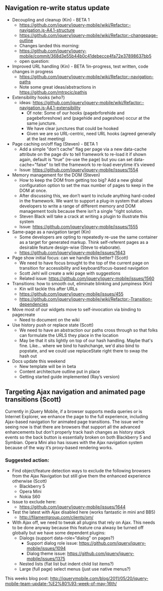 ## Navigation re-write status update
* Decoupling and cleanup (Kin) - BETA 1
  - https://github.com/jquery/jquery-mobile/wiki/Refactor:-navigation.js-A4.1-structure
  - https://github.com/jquery/jquery-mobile/wiki/Refactor:-changepage-outline
  - Changes landed this morning:
  - https://github.com/jquery/jquery-mobile/commit/368d3e55b44b0c41debecce4fa72e37898637bb5
  - open question:
* Improved URL handling (Kin) - BETA 1in-progress, test written, code changes in progress
  - https://github.com/jquery/jquery-mobile/wiki/Refactor:-navigation-paths
  - Note some great ideas/abstractions in https://github.com/mtrpcic/pathjs
* Extensibility hooks (who?)
  - ideas: https://github.com/jquery/jquery-mobile/wiki/Refactor:-navigation.js-A4.1-extensibility
    * Of note: Some of our hooks (pagebrforehide and pagebeforeshow) and (pagehide and pageshow) occur at the same juncture.
    * We have clear junctures that could be hooked
    * Given we are so URL-centric, need URL hooks (agreed generally at the last meeting)
* Page caching on/off flag (Steven) - BETA 1
  - Add a simple "don't cache" flag per page via a new data-cache attribute on the page div to tell framework to re-load it if shown again, default is “true” (re-use the page) but you can set data-cache="false" to tell the framework to re-load everytime it’s viewed
  - Issue: https://github.com/jquery/jquery-mobile/issues/1554 
* Memory management for the DOM (Steven)
  - How to keep the DOM from getting too big? Add a new global configuration option to set the max number of pages to keep in the DOM at once.
  - After discussing this, we don’t want to include anything hard-coded in the framework. We want to support a plug-in system that allows developers to write a range of different memory and DOM management tools because there isn’t a single “right solution.
  - Steven Black will take a crack at writing a plugin to illustrate this system
  - Issue: https://github.com/jquery/jquery-mobile/issues/1555
* Same-page as a navigation target (Kin)
  - Some developers are opting to repeatedly re-use the same container as a target for generated markup.  Think self-referent pages as a desirable feature design-wise (Steve to elaborate).
  - https://github.com/jquery/jquery-mobile/issues/1643
* Page show initial focus: can we handle this better? (Scott)
  - We need to have focus brought to the top of the current page on transition for accessibility and keyboard/focus-based navigation
  - Scott Jehl will create a wiki page with suggestions
  - Related issue: https://github.com/jquery/jquery-mobile/issues/1560
* Transitions: how to smooth out, eliminate blinking and jumpiness (Kin)
  - Kin will tackle this after URLs
  - https://github.com/jquery/jquery-mobile/issues/455
  - https://github.com/jquery/jquery-mobile/wiki/Refactor:-Transition-dependencies
* Move most of our widgets move to self-invocation via binding to pagecreate
  - Need to document on the wiki
* Use history push or replace state (Scott)
  - We need to have an abstraction our paths cross through so that folks can formulate the URLS they place in the location
  - May be that it sits lightly on top of our hash handling. Maybe that's fine. Like... where we bind to hashchange, we'd also bind to popstate, and we could use replaceState right there to swap the hash out
* Docs update this weekend
  - New template will be in beta
  - Content architecture outline put in place
  - Getting started guide implemented (Ray’s version)

## Targeting Ajax navigation and animated page transitions (Scott)
Currently in jQuery Mobile, if a browser supports media queries or is Internet Explorer, we enhance the page to the full experience, including Ajax-based navigation for animated page transitions. The issue we’re seeing now is that there are browsers that support all the advanced enhancements but don’t properly track hash changes as history stack events so the back button is essentially broken on both Blackberry 5 and Symbian. Opera Mini also has issues with the Ajax navigation system because of the way it’s proxy-based rendering works.

### Suggested action:
* Find object/feature detection ways to exclude the following browsers from the Ajax Navigation but still give them the enhanced experience otherwise (Scott)
  - Blackberry 5
  - Opera Mini
  - Nokia S60
* Issue to exclude here:
  - https://github.com/jquery/jquery-mobile/issues/1644
* Test the latest with Ajax disabled here (works fantastic in mini and BB5)
  - http://filamentgroup.com/clients/om/
* With Ajax off, we need to tweak all plugins that rely on Ajax. This needs to be done anyway because this feature cna alwasy be turned off globally but we have some dependent plugins:
  - Dialogs (support data-role=”dialog” on pages?)
    * Support dialog role issue: https://github.com/jquery/jquery-mobile/issues/1094
    * Dialog theme issue: https://github.com/jquery/jquery-mobile/issues/1375
  - Nested lists (flat list but indent child list items?)
  - Large (full page) select menus (just use native menus?)

This weeks blog post:  http://jquerymobile.com/blog/2011/05/20/jquery-mobile-team-update-%E2%80%93-week-of-may-16th/
